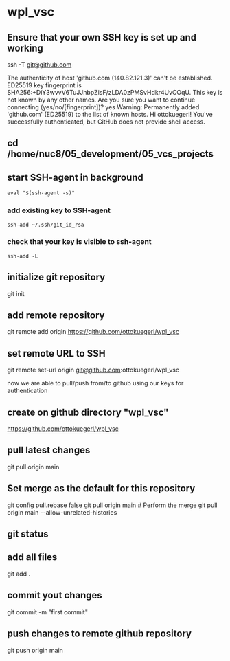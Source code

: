 # wpl_vsc


## Ensure that your own SSH key is set up and working
   ssh -T git@github.com

   The authenticity of host 'github.com (140.82.121.3)' can't be established.
   ED25519 key fingerprint is SHA256:+DiY3wvvV6TuJJhbpZisF/zLDA0zPMSvHdkr4UvCOqU.
   This key is not known by any other names.
   Are you sure you want to continue connecting (yes/no/[fingerprint])? yes
   Warning: Permanently added 'github.com' (ED25519) to the list of known hosts.
   Hi ottokuegerl! You've successfully authenticated, but GitHub does not provide shell access.

## cd /home/nuc8/05_development/05_vcs_projects

## start SSH-agent in background
    eval "$(ssh-agent -s)"

### add existing key to SSH-agent
    ssh-add ~/.ssh/git_id_rsa
      
### check that your key is visible to ssh-agent
    ssh-add -L

## initialize git repository
   git init

## add remote repository
   git remote add origin https://github.com/ottokuegerl/wpl_vsc

## set remote URL to SSH
   git remote set-url origin git@github.com:ottokuegerl/wpl_vsc
   
   now we are able to pull/push from/to github using our keys for authentication

## create on github directory "wpl_vsc"
   https://github.com/ottokuegerl/wpl_vsc
   
## pull latest changes
   git pull origin main

## Set merge as the default for this repository
   git config pull.rebase false
   git pull origin main  # Perform the merge
   git pull origin main --allow-unrelated-histories

## git status

## add all files
   git add .
   
## commit yout changes
   git commit -m "first commit"

## push changes to remote github repository
   git push origin main

